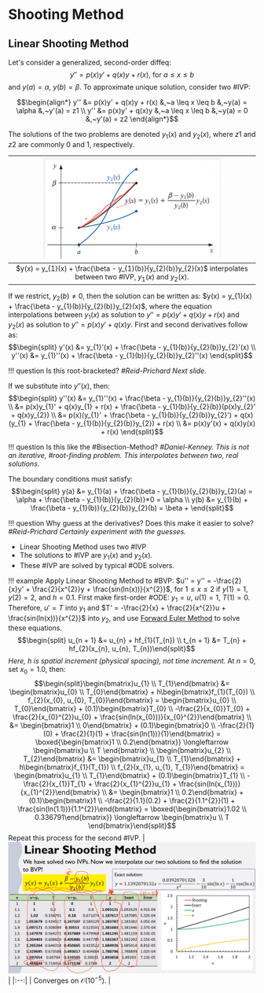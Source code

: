 # Shooting Method

## Linear Shooting Method
Let's consider a generalized, second-order diffeq: $$y'' = p(x)y' + q(x)y + r(x),~\text{for}~a \leq x \leq b$$ and $y(a) = \alpha,~y(b) = \beta$.
To approximate unique solution, consider two #IVP:

$$\begin{align*}
y'' &= p(x)y' + q(x)y + r(x) &,~a \leq x \leq b &,~y(a) = \alpha &,~y'(a) = z1 \\
y'' &= p(x)y' + q(x)y &,~a \leq x \leq b &,~y(a) = 0 &,~y'(a) = z2
\end{align*}$$

The solutions of the two problems are denoted $y_{1}(x)$ and $y_{2}(x)$, where $z1$ and $z2$ are commonly $0$ and $1$, respectively.

| ![](../../../attachments/engr-704-001-partial-differential-equations/linear_shooting_method_graph_rep_211006_173206_EST.png) |
|:--:|
| $y(x) = y_{1}(x) + \frac{\beta - y_{1}(b)}{y_{2}(b)}y_{2}(x)$ interpolates between two #IVP, $y_{1}(x)$ and $y_{2}(x)$. |

If we restrict, $y_{2}(b) \neq 0$, then the solution can be written as: $y(x) = y_{1}(x) + \frac{\beta - y_{1}(b)}{y_{2}(b)}y_{2}(x)$, where the equation interpolations between $y_{1}(x)$ as solution to $y'' = p(x)y' + q(x)y + r(x)$ and $y_{2}(x)$ as solution to $y'' = p(x)y' + q(x)y$.
First and second derivatives follow as:
$$\begin{split}
y'(x) &= y_{1}'(x) + \frac{\beta - y_{1}(b)}{y_{2}(b)}y_{2}'(x) \\
y''(x) &= y_{1}''(x) + \frac{\beta - y_{1}(b)}{y_{2}(b)}y_{2}''(x)
\end{split}$$

!!! question Is this root-bracketed? <cite>#Reid-Prichard
    Next slide.

If we substitute into $y''(x)$, then:
$$\begin{split}
y''(x) &= y_{1}''(x) + \frac{\beta - y_{1}(b)}{y_{2}(b)}y_{2}''(x) \\
  &= p(x)y_{1}' + q(x)y_{1} + r(x) + \frac{\beta - y_{1}(b)}{y_{2}(b)}(p(x)y_{2}' + q(x)y_{2}) \\
  &= p(x)(y_{1}' + \frac{\beta - y_{1}(b)}{y_{2}(b)}y_{2}') + q(x)(y_{1} + \frac{\beta - y_{1}(b)}{y_{2}(b)}y_{2}) + r(x) \\
  &= p(x)y'(x) + q(x)y(x) + r(x)
\end{split}$$

!!! question Is this like the #Bisection-Method? <cite>#Daniel-Kenney.
    This is not an iterative, #root-finding problem.
    This interpolates between two, real solutions.

The boundary conditions must satisfy:
$$\begin{split}
y(a) &= y_{1}(a) + \frac{\beta - y_{1}(b)}{y_{2}(b)}y_{2}(a) = \alpha + \frac{\beta - y_{1}(b)}{y_{2}(b)}*0 = \alpha \\
y(b) &= y_{1}(b) + \frac{\beta - y_{1}(b)}{y_{2}(b)}y_{2}(b) = \beta + 
\end{split}$$

!!! question Why guess at the derivatives? Does this make it easier to solve? <cite>#Reid-Prichard
    Certainly experiment with the guesses.

- Linear Shooting Method uses two #IVP
- The solutions to #IVP are $y_{1}(x)$ and $y_{2}(x)$.
- These #IVP are solved by typical #ODE solvers.

!!! example Apply Linear Shooting Method to #BVP: $u'' = y'' = -\frac{2}{x}y' + \frac{2}{x^{2}}y + \frac{sin(ln(x))}{x^{2}}$, for $1 \leq x \leq 2$ if $y(1) = 1$, $y(2) = 2$, and $h = 0.1$.
    First make first-order #ODE: $y_{1} = u$, $u(1) = 1$, $T(1) = 0$.
    Therefore, $u' = T$ into $y_{1}$ and $T' = -\frac{2}{x} + \frac{2}{x^{2}}u + \frac{sin(ln(x))}{x^{2}}$ into $y_{2}$, and use [Forward Euler Method](euler-method.md#forward) to solve these equations.
    $$\begin{split} u_{n + 1} &= u_{n} + hf_{1}(T_{n}) \\ t_{n + 1} &= T_{n} + hf_{2}(x_{n}, u_{n}, T_{n})\end{split}$$
    *Here, $h$ is spatial increment (physical spacing), not time increment.*
    At $n = 0$, set $x_{0} = 1.0$, then:
    $$\begin{split}\begin{bmatrix}u_{1} \\ T_{1}\end{bmatrix} &= \begin{bmatrix}u_{0} \\ T_{0}\end{bmatrix} + h\begin{bmatrix}f_{1}(T_{0}) \\ f_{2}(x_{0}, u_{0}, T_{0})\end{bmatrix} = \begin{bmatrix}u_{0} \\ T_{0}\end{bmatrix} + (0.1)\begin{bmatrix}T_{0} \\ -\frac{2}{x_{0}}T_{0} + \frac{2}{x_{0}^{2}}u_{0} + \frac{sin(ln(x_{0}))}{x_{0}^{2}}\end{bmatrix} \\ &= \begin{bmatrix}1 \\ 0\end{bmatrix} + (0.1)\begin{bmatrix}0 \\ -\frac{2}{1}(0) + \frac{2}{1}(1) + \frac{sin(ln(1))}{1}\end{bmatrix} = \boxed{\begin{bmatrix}1 \\ 0.2\end{bmatrix}} \longleftarrow \begin{bmatrix}u \\ T \end{bmatrix} \\ \begin{bmatrix}u_{2} \\ T_{2}\end{bmatrix} &= \begin{bmatrix}u_{1} \\ T_{1}\end{bmatrix} + h\begin{bmatrix}f_{1}(T_{1}) \\ f_{2}(x_{1}, u_{1}, T_{1})\end{bmatrix} = \begin{bmatrix}u_{1} \\ T_{1}\end{bmatrix} + (0.1)\begin{bmatrix}T_{1} \\ -\frac{2}{x_{1}}T_{1} + \frac{2}{x_{1}^{2}}u_{1} + \frac{sin(ln(x_{1}))}{x_{1}^{2}}\end{bmatrix} \\ &= \begin{bmatrix}1 \\ 0.2\end{bmatrix} + (0.1)\begin{bmatrix}1 \\ -\frac{2}{1.1}(0.2) + \frac{2}{1.1^{2}}(1) + \frac{sin(ln(1.1))}{1.1^{2}}\end{bmatrix} = \boxed{\begin{bmatrix}1.02 \\ 0.336791\end{bmatrix}} \longleftarrow \begin{bmatrix}u \\ T \end{bmatrix}\end{split}$$
    Repeat this process for the second #IVP.
    | ![](../../../attachments/engr-704-001-partial-differential-equations/linear_shooting_method_solution_211011_174757_EST.png) |
    |:--:|
    | Converges on $\mathscr{O}(10^{-5})$. |